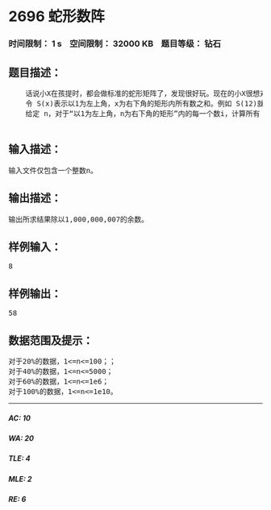 # 2696 蛇形数阵   
### 时间限制： 1 s&nbsp;&nbsp;&nbsp;&nbsp;空间限制： 32000 KB&nbsp;&nbsp;&nbsp;&nbsp;题目等级： 钻石  
## 题目描述：  

<pre>
    话说小X在孩提时，都会做标准的蛇形矩阵了，发现很好玩。现在的小X很想对其进行改版，变为如下图类型的一个无限大蛇形数阵.
    令 S(x)表示以1为左上角，x为右下角的矩形内所有数之和。例如 S(12)就是 具有深色背景的数之和。
    给定 n，对于“以1为左上角，n为右下角的矩形”内的每一个数i，计算所有 S(i)之和。例如，当 n=8 时，所求结果为S(1)+S(2)+S(9)+S(4)+S(3)+S(8)=1+3+12+5+10+27=58。

</pre>
  
  
## 输入描述：  

<pre>
输入文件仅包含一个整数n。
</pre>
  
  
## 输出描述：  

<pre>
输出所求结果除以1,000,000,007的余数。
</pre>
  
  
## 样例输入：  

<pre>
8
</pre>
  
  
## 样例输出：  

<pre>
58
</pre>
  
  
## 数据范围及提示：  

<pre>
对于20%的数据，1<=n<=100；；
对于40%的数据，1<=n<=5000；
对于60%的数据，1<=n<=1e6；
对于100%的数据，1<=n<=1e10。
</pre>
  
  
***  

##### AC: 10  
##### WA: 20  
##### TLE: 4  
##### MLE: 2  
##### RE: 6  
